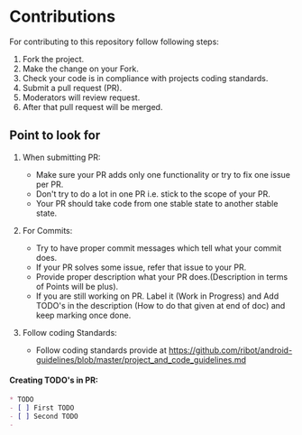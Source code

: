 # Contributions

For contributing to this repository follow following steps:

1. Fork the project.
2. Make the change on your Fork.
3. Check your code is in compliance with projects coding standards.
3. Submit a pull request (PR).
4. Moderators will review request.
5. After that pull request will be merged.

## Point to look for
1. When submitting PR:
    * Make sure your PR adds only one functionality or try to fix one issue per PR.
    * Don't try to do a lot in one PR i.e. stick to the scope of your PR.
    * Your PR should take code from one stable state to another stable state.

2. For Commits:
    * Try to have proper commit messages which tell what your commit does.
    * If your PR solves some issue, refer that issue to your PR.
    * Provide proper description what your PR does.(Description in terms of Points will be plus).
    * If you are still working on PR. Label it (Work in Progress) and Add TODO's in the description (How to do that given at end of doc) and keep marking once done.

3. Follow coding Standards:
    * Follow coding standards provide at https://github.com/ribot/android-guidelines/blob/master/project_and_code_guidelines.md


#### Creating TODO's in PR:

```Markdown
* TODO
- [ ] First TODO
- [ ] Second TODO
- 
``` 
